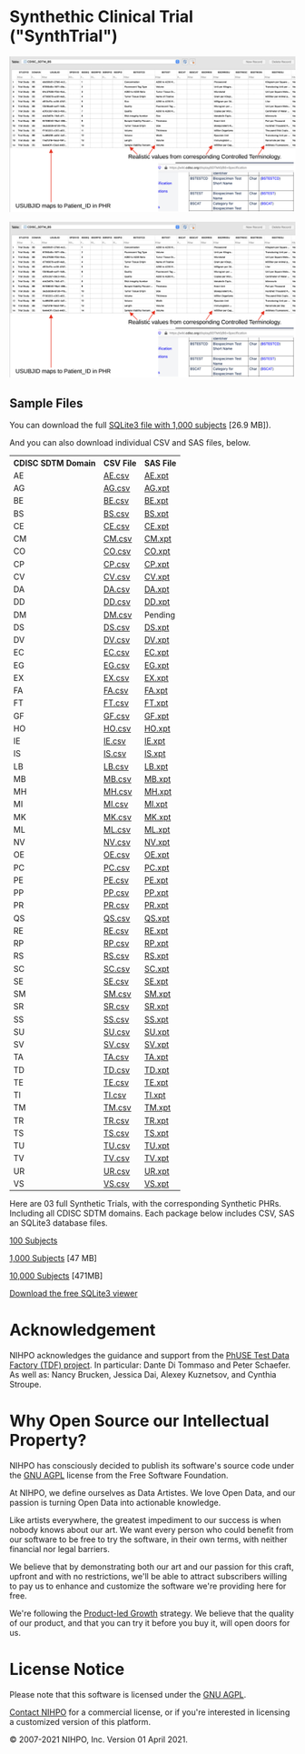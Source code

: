 # Synthethic Clinical Trial ("SynthTrial")



![BS Domain](CDISC_SDTM_BS.png)

![CO Domain](CDISC_SDTM_BS.png)

## Sample Files

You can download the full [SQLite3 file with 1,000 subjects](SDTM_1000/SDTM_1000.sqlite3.zip) [26.9 MB]).

And you can also download individual CSV and SAS files, below.

<table style="width:100%">
    <tr>
        <th>CDISC SDTM Domain</th>
        <th>CSV File</th>
        <th>SAS File</th>
    </tr>
    <tr>
        <td>AE</td>
        <td><a href="SDTM_1000/csv_files/AE.csv">AE.csv</a></td>
        <td><a href="SDTM_1000/xpt_files/AE.xpt">AE.xpt</a></td>
    </tr>
    <tr>
        <td>AG</td>
        <td><a href="SDTM_1000/csv_files/AG.csv">AG.csv</a></td>
        <td><a href="SDTM_1000/xpt_files/AG.xpt">AG.xpt</a></td>
    </tr>
    <tr>
        <td>BE</td>
        <td><a href="SDTM_1000/csv_files/BE.csv">BE.csv</a></td>
        <td><a href="SDTM_1000/xpt_files/BE.xpt">BE.xpt</a></td>
    </tr>
    <tr>
        <td>BS</td>
        <td><a href="SDTM_1000/csv_files/BS.csv">BS.csv</a></td>
        <td><a href="SDTM_1000/xpt_files/BS.xpt">BS.xpt</a></td>
    </tr>
    <tr>
        <td>CE</td>
        <td><a href="SDTM_1000/csv_files/CE.csv">CE.csv</a></td>
        <td><a href="SDTM_1000/xpt_files/CE.xpt">CE.xpt</a></td>
    </tr>
    <tr>
        <td>CM</td>
        <td><a href="SDTM_1000/csv_files/CM.csv">CM.csv</a></td>
        <td><a href="SDTM_1000/xpt_files/CM.xpt">CM.xpt</a></td>
    </tr>
    <tr>
        <td>CO</td>
        <td><a href="SDTM_1000/csv_files/CO.csv">CO.csv</a></td>
        <td><a href="SDTM_1000/xpt_files/CO.xpt">CO.xpt</a></td>
    </tr>
    <tr>
        <td>CP</td>
        <td><a href="SDTM_1000/csv_files/CP.csv">CP.csv</a></td>
        <td><a href="SDTM_1000/xpt_files/CP.xpt">CP.xpt</a></td>
    </tr>
    <tr>
        <td>CV</td>
        <td><a href="SDTM_1000/csv_files/CV.csv">CV.csv</a></td>
        <td><a href="SDTM_1000/xpt_files/CV.xpt">CV.xpt</a></td>
    </tr>
    <tr>
        <td>DA</td>
        <td><a href="SDTM_1000/csv_files/DA.csv">DA.csv</a></td>
        <td><a href="SDTM_1000/xpt_files/DA.xpt">DA.xpt</a></td>
    </tr>
    <tr>
        <td>DD</td>
        <td><a href="SDTM_1000/csv_files/DD.csv">DD.csv</a></td>
        <td><a href="SDTM_1000/xpt_files/DD.xpt">DD.xpt</a></td>
    </tr>
    <tr>
        <td>DM</td>
        <td><a href="SDTM_1000/csv_files/DM.csv">DM.csv</a></td>
        <td>Pending</a></td>
    </tr>
    <tr>
        <td>DS</td>
        <td><a href="SDTM_1000/csv_files/DS.csv">DS.csv</a></td>
        <td><a href="SDTM_1000/xpt_files/DS.xpt">DS.xpt</a></td>
    </tr>
    <tr>
        <td>DV</td>
        <td><a href="SDTM_1000/csv_files/DV.csv">DV.csv</a></td>
        <td><a href="SDTM_1000/xpt_files/DV.xpt">DV.xpt</a></td>
    </tr>
    <tr>
        <td>EC</td>
        <td><a href="SDTM_1000/csv_files/EC.csv">EC.csv</a></td>
        <td><a href="SDTM_1000/xpt_files/EC.xpt">EC.xpt</a></td>
    </tr>
    <tr>
        <td>EG</td>
        <td><a href="SDTM_1000/csv_files/EG.csv">EG.csv</a></td>
        <td><a href="SDTM_1000/xpt_files/EG.xpt">EG.xpt</a></td>
    </tr>
    <tr>
        <td>EX</td>
        <td><a href="SDTM_1000/csv_files/EX.csv">EX.csv</a></td>
        <td><a href="SDTM_1000/xpt_files/EX.xpt">EX.xpt</a></td>
    </tr>
    <tr>
        <td>FA</td>
        <td><a href="SDTM_1000/csv_files/FA.csv">FA.csv</a></td>
        <td><a href="SDTM_1000/xpt_files/FA.xpt">FA.xpt</a></td>
    </tr>
    <tr>
        <td>FT</td>
        <td><a href="SDTM_1000/csv_files/FT.csv">FT.csv</a></td>
        <td><a href="SDTM_1000/xpt_files/FT.xpt">FT.xpt</a></td>
    </tr>
    <tr>
        <td>GF</td>
        <td><a href="SDTM_1000/csv_files/GF.csv">GF.csv</a></td>
        <td><a href="SDTM_1000/xpt_files/GF.xpt">GF.xpt</a></td>
    </tr>
    <tr>
        <td>HO</td>
        <td><a href="SDTM_1000/csv_files/HO.csv">HO.csv</a></td>
        <td><a href="SDTM_1000/xpt_files/HO.xpt">HO.xpt</a></td>
    </tr>
    <tr>
        <td>IE</td>
        <td><a href="SDTM_1000/csv_files/IE.csv">IE.csv</a></td>
        <td><a href="SDTM_1000/xpt_files/IE.xpt">IE.xpt</a></td>
    </tr>
    <tr>
        <td>IS</td>
        <td><a href="SDTM_1000/csv_files/IS.csv">IS.csv</a></td>
        <td><a href="SDTM_1000/xpt_files/IS.xpt">IS.xpt</a></td>
    </tr>
    <tr>
        <td>LB</td>
        <td><a href="SDTM_1000/csv_files/LB.csv">LB.csv</a></td>
        <td><a href="SDTM_1000/xpt_files/LB.xpt">LB.xpt</a></td>
    </tr>
    <tr>
        <td>MB</td>
        <td><a href="SDTM_1000/csv_files/MB.csv">MB.csv</a></td>
        <td><a href="SDTM_1000/xpt_files/MB.xpt">MB.xpt</a></td>
    </tr>
    <tr>
        <td>MH</td>
        <td><a href="SDTM_1000/csv_files/MH.csv">MH.csv</a></td>
        <td><a href="SDTM_1000/xpt_files/MH.xpt">MH.xpt</a></td>
    </tr>
    <tr>
        <td>MI</td>
        <td><a href="SDTM_1000/csv_files/MI.csv">MI.csv</a></td>
        <td><a href="SDTM_1000/xpt_files/MI.xpt">MI.xpt</a></td>
    </tr>
    <tr>
        <td>MK</td>
        <td><a href="SDTM_1000/csv_files/MK.csv">MK.csv</a></td>
        <td><a href="SDTM_1000/xpt_files/MK.xpt">MK.xpt</a></td>
    </tr>
    <tr>
        <td>ML</td>
        <td><a href="SDTM_1000/csv_files/ML.csv">ML.csv</a></td>
        <td><a href="SDTM_1000/xpt_files/ML.xpt">ML.xpt</a></td>
    </tr>
    <tr>
        <td>NV</td>
        <td><a href="SDTM_1000/csv_files/NV.csv">NV.csv</a></td>
        <td><a href="SDTM_1000/xpt_files/NV.xpt">NV.xpt</a></td>
    </tr>
    <tr>
        <td>OE</td>
        <td><a href="SDTM_1000/csv_files/OE.csv">OE.csv</a></td>
        <td><a href="SDTM_1000/xpt_files/OE.xpt">OE.xpt</a></td>
    </tr>
    <tr>
        <td>PC</td>
        <td><a href="SDTM_1000/csv_files/PC.csv">PC.csv</a></td>
        <td><a href="SDTM_1000/xpt_files/PC.xpt">PC.xpt</a></td>
    </tr>
    <tr>
        <td>PE</td>
        <td><a href="SDTM_1000/csv_files/PE.csv">PE.csv</a></td>
        <td><a href="SDTM_1000/xpt_files/PE.xpt">PE.xpt</a></td>
    </tr>
    <tr>
        <td>PP</td>
        <td><a href="SDTM_1000/csv_files/PP.csv">PP.csv</a></td>
        <td><a href="SDTM_1000/xpt_files/PP.xpt">PP.xpt</a></td>
    </tr>
    <tr>
        <td>PR</td>
        <td><a href="SDTM_1000/csv_files/PR.csv">PR.csv</a></td>
        <td><a href="SDTM_1000/xpt_files/PR.xpt">PR.xpt</a></td>
    </tr>
    <tr>
        <td>QS</td>
        <td><a href="SDTM_1000/csv_files/QS.csv">QS.csv</a></td>
        <td><a href="SDTM_1000/xpt_files/QS.xpt">QS.xpt</a></td>
    </tr>
    <tr>
        <td>RE</td>
        <td><a href="SDTM_1000/csv_files/RE.csv">RE.csv</a></td>
        <td><a href="SDTM_1000/xpt_files/RE.xpt">RE.xpt</a></td>
    </tr>
    <tr>
        <td>RP</td>
        <td><a href="SDTM_1000/csv_files/RP.csv">RP.csv</a></td>
        <td><a href="SDTM_1000/xpt_files/RP.xpt">RP.xpt</a></td>
    </tr>
    <tr>
        <td>RS</td>
        <td><a href="SDTM_1000/csv_files/RS.csv">RS.csv</a></td>
        <td><a href="SDTM_1000/xpt_files/RS.xpt">RS.xpt</a></td>
    </tr>
    <tr>
        <td>SC</td>
        <td><a href="SDTM_1000/csv_files/SC.csv">SC.csv</a></td>
        <td><a href="SDTM_1000/xpt_files/SC.xpt">SC.xpt</a></td>
    </tr>
    <tr>
        <td>SE</td>
        <td><a href="SDTM_1000/csv_files/SE.csv">SE.csv</a></td>
        <td><a href="SDTM_1000/xpt_files/SE.xpt">SE.xpt</a></td>
    </tr>
    <tr>
        <td>SM</td>
        <td><a href="SDTM_1000/csv_files/SM.csv">SM.csv</a></td>
        <td><a href="SDTM_1000/xpt_files/SM.xpt">SM.xpt</a></td>
    </tr>
    <tr>
        <td>SR</td>
        <td><a href="SDTM_1000/csv_files/SR.csv">SR.csv</a></td>
        <td><a href="SDTM_1000/xpt_files/SR.xpt">SR.xpt</a></td>
    </tr>
    <tr>
        <td>SS</td>
        <td><a href="SDTM_1000/csv_files/SS.csv">SS.csv</a></td>
        <td><a href="SDTM_1000/xpt_files/SS.xpt">SS.xpt</a></td>
    </tr>
    <tr>
        <td>SU</td>
        <td><a href="SDTM_1000/csv_files/SU.csv">SU.csv</a></td>
        <td><a href="SDTM_1000/xpt_files/SU.xpt">SU.xpt</a></td>
    </tr>
    <tr>
        <td>SV</td>
        <td><a href="SDTM_1000/csv_files/SV.csv">SV.csv</a></td>
        <td><a href="SDTM_1000/xpt_files/SV.xpt">SV.xpt</a></td>
    </tr>
    <tr>
        <td>TA</td>
        <td><a href="SDTM_1000/csv_files/TA.csv">TA.csv</a></td>
        <td><a href="SDTM_1000/xpt_files/TA.xpt">TA.xpt</a></td>
    </tr>
    <tr>
        <td>TD</td>
        <td><a href="SDTM_1000/csv_files/TD.csv">TD.csv</a></td>
        <td><a href="SDTM_1000/xpt_files/TD.xpt">TD.xpt</a></td>
    </tr>
    <tr>
        <td>TE</td>
        <td><a href="SDTM_1000/csv_files/TE.csv">TE.csv</a></td>
        <td><a href="SDTM_1000/xpt_files/TE.xpt">TE.xpt</a></td>
    </tr>
    <tr>
        <td>TI</td>
        <td><a href="SDTM_1000/csv_files/TI.csv">TI.csv</a></td>
        <td><a href="SDTM_1000/xpt_files/TI.xpt">TI.xpt</a></td>
    </tr>
    <tr>
        <td>TM</td>
        <td><a href="SDTM_1000/csv_files/TM.csv">TM.csv</a></td>
        <td><a href="SDTM_1000/xpt_files/TM.xpt">TM.xpt</a></td>
    </tr>
    <tr>
        <td>TR</td>
        <td><a href="SDTM_1000/csv_files/TR.csv">TR.csv</a></td>
        <td><a href="SDTM_1000/xpt_files/TR.xpt">TR.xpt</a></td>
    </tr>
    <tr>
        <td>TS</td>
        <td><a href="SDTM_1000/csv_files/TS.csv">TS.csv</a></td>
        <td><a href="SDTM_1000/xpt_files/TS.xpt">TS.xpt</a></td>
    </tr>
    <tr>
        <td>TU</td>
        <td><a href="SDTM_1000/csv_files/TU.csv">TU.csv</a></td>
        <td><a href="SDTM_1000/xpt_files/TU.xpt">TU.xpt</a></td>
    </tr>
    <tr>
        <td>TV</td>
        <td><a href="SDTM_1000/csv_files/TV.csv">TV.csv</a></td>
        <td><a href="SDTM_1000/xpt_files/TV.xpt">TV.xpt</a></td>
    </tr>
    <tr>
        <td>UR</td>
        <td><a href="SDTM_1000/csv_files/UR.csv">UR.csv</a></td>
        <td><a href="SDTM_1000/xpt_files/UR.xpt">UR.xpt</a></td>
    </tr>
    <tr>
        <td>VS</td>
        <td><a href="SDTM_1000/csv_files/VS.csv">VS.csv</a></td>
        <td><a href="SDTM_1000/xpt_files/VS.xpt">VS.xpt</a></td>
    </tr>
</table> 


Here are 03 full Synthetic Trials, with the corresponding Synthetic PHRs. Including all CDISC SDTM domains. 
Each package below includes CSV, SAS an SQLite3 database files.

[100 Subjects](http://nihpo.com/SDTM_100.zip)

[1,000 Subjects](http://nihpo.com/SDTM_1000.zip) [47 MB]

[10,000 Subjects](http://nihpo.com/SDTM_10000.zip) [471MB]

[Download the free SQLite3 viewer](https://sqlitebrowser.org/)

# Acknowledgement

NIHPO acknowledges the guidance and support from the [PhUSE Test Data Factory (TDF) project](https://github.com/phuse-org/TestDataFactory). In particular: Dante Di Tommaso and Peter Schaefer. As well as: Nancy Brucken, Jessica Dai, Alexey Kuznetsov, and Cynthia Stroupe.


# Why Open Source our Intellectual Property?

NIHPO has consciously decided to publish its software's source code under the [GNU AGPL](https://www.gnu.org/licenses/why-affero-gpl.html) license from the Free Software Foundation.

At NIHPO, we define ourselves as Data Artistes. We love Open Data, and our passion is turning Open Data into actionable knowledge.

Like artists everywhere, the greatest impediment to our success is when nobody knows about our art. We want every person who could benefit from our software to be free to try the software, in their own terms, with neither financial nor legal barriers.

We believe that by demonstrating both our art and our passion for this craft, upfront and with no restrictions, we'll be able to attract subscribers willing to pay us to enhance and customize the software we're providing here for free.

We're following the [Product-led Growth](https://www.productled.org/foundations/what-is-product-led-growth) strategy. We believe that the quality of our product, and that you can try it before you buy it, will open doors for us.


# License Notice
Please note that this software is licensed under the [GNU AGPL](https://www.gnu.org/licenses/why-affero-gpl.html).

[Contact NIHPO](mailto:Jose.Lacal@NIHPO.com?subject=GitHub%20inquiry.) for a commercial license, or if you're interested in licensing a customized version of this platform.

:copyright: 2007-2021 NIHPO, Inc.     Version 01 April 2021.
